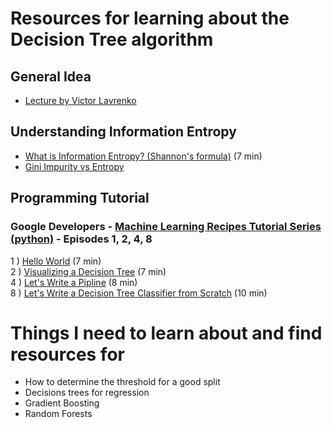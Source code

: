# Resources for learning about the Decision Tree algorithm
## General Idea 
* [Lecture by Victor Lavrenko](https://www.youtube.com/watch?v=eKD5gxPPeY0&list=PLBv09BD7ez_4temBw7vLA19p3tdQH6FYO&index=1)

## Understanding Information Entropy 
* [What is Information Entropy? (Shannon's formula)](https://www.youtube.com/watch?v=R4OlXb9aTvQ) (7 min)
* [Gini Impurity vs Entropy](https://datascience.stackexchange.com/questions/10228/gini-impurity-vs-entropy)

## Programming Tutorial 
### Google Developers - [Machine Learning Recipes Tutorial Series (python)](https://www.youtube.com/watch?v=cKxRvEZd3Mw&list=PLOU2XLYxmsIIuiBfYad6rFYQU_jL2ryal) - Episodes 1, 2, 4, 8
1 ) [Hello World](https://www.youtube.com/watch?v=cKxRvEZd3Mw) (7 min) <br>
2 ) [Visualizing a Decision Tree](https://www.youtube.com/watch?v=tNa99PG8hR8&t=316s) (7 min) <br>
4 ) [Let's Write a Pipline](https://www.youtube.com/watch?v=84gqSbLcBFE&t=162s) (8 min) <br>
8 ) [Let's Write a Decision Tree Classifier from Scratch](https://www.youtube.com/watch?v=LDRbO9a6XPU&t=3s) (10 min)

# Things I need to learn about and find resources for
* How to determine the threshold for a good split
* Decisions trees for regression
* Gradient Boosting
* Random Forests
